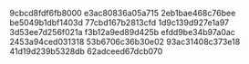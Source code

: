 9cbcd8fdf6fb8000
e3ac80836a05a715
2eb1bae468c76bee
be5049b1dbf1403d
77cbd167b2813cfd
1d9c139d927e1a97
3d53ee7d256f021a
f3b12a9ed89d425b
efdd9be34b97a0ac
2453a94ced031318
53b6706c36b30e02
93ac31408c373e18
41d19d239b5328db
62adceed67dcb070
